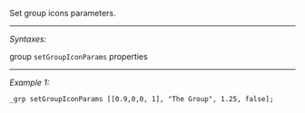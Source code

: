 Set group icons parameters.


---
*Syntaxes:*

group `setGroupIconParams` properties

---
*Example 1:*

```sqf
_grp setGroupIconParams [[0.9,0,0, 1], "The Group", 1.25, false];
```